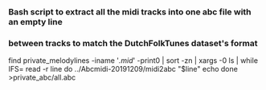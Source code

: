### Bash script to extract all the midi tracks into one abc file with an empty line
### between tracks to match the DutchFolkTunes dataset's format

find private_melodylines -iname '*.mid*' -print0 | sort -zn | xargs -0 ls | while IFS= read -r line
do
   ../Abcmidi-20191209/midi2abc "$line"
   echo
done >private_abc/all.abc
